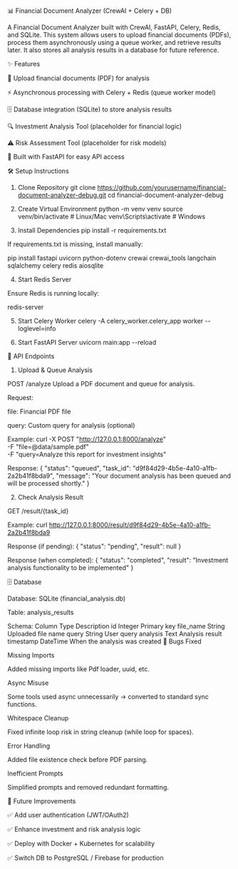 📊 Financial Document Analyzer (CrewAI + Celery + DB)

A Financial Document Analyzer built with CrewAI, FastAPI, Celery, Redis, and SQLite.
This system allows users to upload financial documents (PDFs), process them asynchronously using a queue worker, and retrieve results later.
It also stores all analysis results in a database for future reference.

✨ Features

📂 Upload financial documents (PDF) for analysis

⚡ Asynchronous processing with Celery + Redis (queue worker model)

🗄️ Database integration (SQLite) to store analysis results

🔍 Investment Analysis Tool (placeholder for financial logic)

⚠️ Risk Assessment Tool (placeholder for risk models)

🚀 Built with FastAPI for easy API access

🛠️ Setup Instructions
1. Clone Repository
git clone https://github.com/yourusername/financial-document-analyzer-debug.git
cd financial-document-analyzer-debug

2. Create Virtual Environment
python -m venv venv
source venv/bin/activate   # Linux/Mac
venv\Scripts\activate      # Windows

3. Install Dependencies
pip install -r requirements.txt


If requirements.txt is missing, install manually:

pip install fastapi uvicorn python-dotenv crewai crewai_tools langchain sqlalchemy celery redis aiosqlite

4. Start Redis Server

Ensure Redis is running locally:

redis-server

5. Start Celery Worker
celery -A celery_worker.celery_app worker --loglevel=info

6. Start FastAPI Server
uvicorn main:app --reload

📌 API Endpoints
1. Upload & Queue Analysis

POST /analyze
Upload a PDF document and queue for analysis.

Request:

file: Financial PDF file

query: Custom query for analysis (optional)

Example:
curl -X POST "http://127.0.0.1:8000/analyze" \
  -F "file=@data/sample.pdf" \
  -F "query=Analyze this report for investment insights"

Response:
{
  "status": "queued",
  "task_id": "d9f84d29-4b5e-4a10-a1fb-2a2b41f8bda9",
  "message": "Your document analysis has been queued and will be processed shortly."
}

2. Check Analysis Result

GET /result/{task_id}

Example:
curl http://127.0.0.1:8000/result/d9f84d29-4b5e-4a10-a1fb-2a2b41f8bda9

Response (if pending):
{
  "status": "pending",
  "result": null
}

Response (when completed):
{
  "status": "completed",
  "result": "Investment analysis functionality to be implemented"
}

🗄️ Database

Database: SQLite (financial_analysis.db)

Table: analysis_results

Schema:
Column	Type	Description
id	Integer	Primary key
file_name	String	Uploaded file name
query	String	User query
analysis	Text	Analysis result
timestamp	DateTime	When the analysis was created
🐛 Bugs Fixed

Missing Imports

Added missing imports like Pdf loader, uuid, etc.

Async Misuse

Some tools used async unnecessarily → converted to standard sync functions.

Whitespace Cleanup

Fixed infinite loop risk in string cleanup (while loop for spaces).

Error Handling

Added file existence check before PDF parsing.

Inefficient Prompts

Simplified prompts and removed redundant formatting.

🚀 Future Improvements


✅ Add user authentication (JWT/OAuth2)

✅ Enhance investment and risk analysis logic

✅ Deploy with Docker + Kubernetes for scalability

✅ Switch DB to PostgreSQL / Firebase for production
